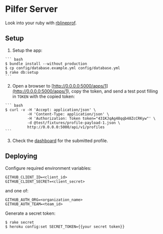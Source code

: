 # Pilfer Server

Look into your ruby with [rblineprof](https://github.com/tmm1/rblineprof/).

## Setup

  1. Setup the app:

    ``` bash
    $ bundle install --without production
    $ cp config/database.example.yml config/database.yml
    $ rake db:setup
    ```

  2. Open a browser to [http://0.0.0.0:5000/apps/1](http://0.0.0.0:5000/apps/1),
copy the token, and send a test post filling in `TOKEN` with the copied token:

    ``` bash
    $ curl -v -H 'Accept: application/json' \
              -H 'Content-Type: application/json' \
              -H 'Authorization: Token token="431KJqAg48qqb48ZcCRKyw"' \
              -d @test/fixtures/profile-payload-1.json \
              http://0.0.0.0:5000/api/v1/profiles
    ```

  3. Check the [dashboard](http://0.0.0.0:5000/dashboard) for the submitted
profile.

## Deploying

Configure required environment variables:

    GITHUB_CLIENT_ID=<client_id>
    GITHUB_CLIENT_SECRET=<client_secret>

and one of:

    GITHUB_AUTH_ORG=<organization_name>
    GITHUB_AUTH_TEAM=<team_id>

Generate a secret token:

    $ rake secret
    $ heroku config:set SECRET_TOKEN={{your secret token}}
